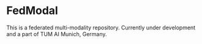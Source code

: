 # FedModal
This is a federated multi-modality repository. Currently under development and a part of TUM AI Munich, Germany. 
